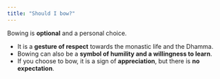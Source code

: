 ```yaml
---
title: "Should I bow?"
---
```


Bowing is **optional** and a personal choice.

- It is a **gesture of respect** towards the monastic life and the Dhamma.
- Bowing can also be a **symbol of humility and a willingness to learn**.
- If you choose to bow, it is a sign of **appreciation**, but there is **no expectation**.
